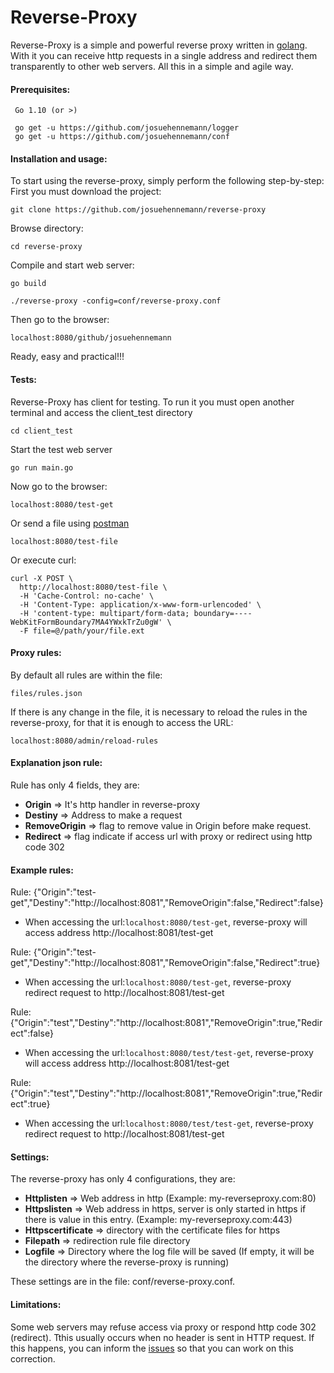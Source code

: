 # Reverse-Proxy

Reverse-Proxy is a simple and powerful reverse proxy written in [golang](https://golang.org/).
With it you can receive http requests in a single address and redirect them transparently to other web servers. All this in a simple and agile way.

#### Prerequisites:
     Go 1.10 (or >)

     go get -u https://github.com/josuehennemann/logger
     go get -u https://github.com/josuehennemann/conf


#### Installation and usage:
To start using the reverse-proxy, simply perform the following step-by-step: 
First you must download the project:

	git clone https://github.com/josuehennemann/reverse-proxy

Browse directory:
   
	cd reverse-proxy

Compile and start web server:

	go build
	
    ./reverse-proxy -config=conf/reverse-proxy.conf

Then go to the browser:

	localhost:8080/github/josuehennemann

Ready, easy and practical!!!

#### Tests:
  Reverse-Proxy has client for testing. To run it you must open another terminal and access the client_test directory

    cd client_test
   
   Start the test web server
   
   	go run main.go

Now go to the browser:

    localhost:8080/test-get

Or send a file using [postman](https://www.getpostman.com/)
    
    localhost:8080/test-file
Or execute curl:
```
curl -X POST \
  http://localhost:8080/test-file \
  -H 'Cache-Control: no-cache' \
  -H 'Content-Type: application/x-www-form-urlencoded' \
  -H 'content-type: multipart/form-data; boundary=----WebKitFormBoundary7MA4YWxkTrZu0gW' \
  -F file=@/path/your/file.ext
```
#### Proxy rules:

By default all rules are within the file:

	files/rules.json

If there is any change in the file, it is necessary to reload the rules in the reverse-proxy, for that it is enough to access the URL:
    
    localhost:8080/admin/reload-rules
    
#### Explanation json rule:

Rule has only 4 fields, they are:
 - **Origin** => It's http handler in reverse-proxy
 - **Destiny** => Address to make a request
 - **RemoveOrigin** => flag to remove value in Origin before make request.
 - **Redirect** => flag indicate if access url with proxy or redirect using http code 302

#### Example rules:

Rule: {"Origin":"test-get","Destiny":"http:\//localhost:8081","RemoveOrigin":false,"Redirect":false}

- When accessing the  url:```localhost:8080/test-get```, reverse-proxy  will access address http:\//localhost:8081/test-get

Rule: {"Origin":"test-get","Destiny":"http:\//localhost:8081","RemoveOrigin":false,"Redirect":true}

- When accessing the url:```localhost:8080/test-get```, reverse-proxy redirect request to http:\//localhost:8081/test-get

Rule: {"Origin":"test","Destiny":"http:\//localhost:8081","RemoveOrigin":true,"Redirect":false}

- When accessing the url:```localhost:8080/test/test-get```, reverse-proxy will access address http:\//localhost:8081/test-get

Rule: {"Origin":"test","Destiny":"http:\//localhost:8081","RemoveOrigin":true,"Redirect":true}

- When accessing the url:```localhost:8080/test/test-get```, reverse-proxy redirect request to http:\//localhost:8081/test-get

#### Settings:
The reverse-proxy has only 4 configurations, they are:
- **Httplisten** => Web address in http (Example: my-reverseproxy.com:80)
- **Httpslisten** => Web address in https, server is only started in https if there is value in this entry. (Example: my-reverseproxy.com:443)
- **Httpscertificate** => directory with the certificate files for https
- **Filepath** => redirection rule file directory
- **Logfile** => Directory where the log file will be saved (If empty, it will be the directory where the reverse-proxy is running)

These settings are in the file: conf/reverse-proxy.conf.


#### Limitations:
Some web servers may refuse access via proxy or respond http code 302 (redirect). Tthis usually occurs when no header is sent in HTTP request. If this happens, you can inform the [issues](https://github.com/josuehennemann/reverse-proxy/issues) so that you can work on this correction.
